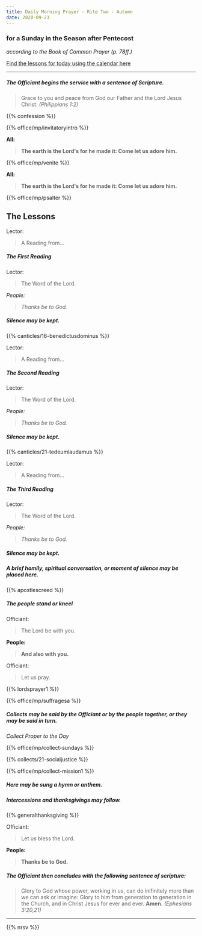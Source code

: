```yaml
---
title: Daily Morning Prayer - Rite Two - Autumn
date: 2020-09-23
---
```

### for a Sunday in the Season after Pentecost
_according to the Book of Common Prayer (p. 78ff.)_

[Find the lessons for today using the calendar here](https://lectionarypage.net/)

------------

##### The Officiant begins the service with a sentence of Scripture.

> Grace to you and peace from God our Father and the Lord Jesus Christ. _(Philippians 1:2)_

{{% confession %}}

{{% office/mp/invitatoryintro %}}

**All:**
> **The earth is the Lord's for he made it: Come let us adore him.**

{{% office/mp/venite %}}

**All:**
> **The earth is the Lord's for he made it: Come let us adore him.**

{{% office/mp/psalter %}}


## The Lessons
Lector:
> A Reading from...

##### The First Reading

Lector:
> The Word of the Lord.

*People:*
> *Thanks be to God.*

##### Silence may be kept.

{{% canticles/16-benedictusdominus %}}

Lector:
> A Reading from...

##### The Second  Reading

Lector:
> The Word of the Lord.

*People:*
> *Thanks be to God.*

##### Silence may be kept.

{{% canticles/21-tedeumlaudamus %}}

Lector:
> A Reading from...

##### The Third Reading

Lector:
> The Word of the Lord.

*People:*
> *Thanks be to God.*

##### Silence may be kept.

##### A brief homily, spiritual conversation, or moment of silence may be placed here.

{{% apostlescreed %}}


##### The people stand or kneel
Officiant:
> The Lord be with you.

**People:**
> **And also with you.**

Officiant:
> Let us pray.

{{% lordsprayer1 %}}

{{% office/mp/suffragesa %}}

##### Collects may be said by the Officiant or by the people together, or they may be said in turn.

_Collect Proper to the Day_

{{% office/mp/collect-sundays %}}

{{% collects/21-socialjustice %}}

{{% office/mp/collect-mission1 %}}

##### Here may be sung a hymn or anthem.

##### Intercessions and thanksgivings may follow.

{{% generalthanksgiving %}}

Officiant:
> Let us bless the Lord.

**People:**
> **Thanks be to God.**

##### The Officiant then concludes with the following sentence of scripture:
> Glory to God whose power, working in us, can do inifinitely more than we can ask or imagine: Glory to him from generation to generation in the Church, and in Christ Jesus for ever and ever. **Amen.** _(Ephesians 3:20,21)_

--------------

{{% nrsv %}}
